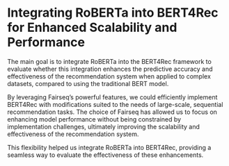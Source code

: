 # Integrating RoBERTa into BERT4Rec for Enhanced Scalability and Performance

The main goal is to integrate RoBERTa into the BERT4Rec framework to evaluate whether this integration enhances the predictive accuracy and effectiveness of the recommendation system when applied to complex datasets, compared to using the traditional BERT model.

By leveraging Fairseq’s powerful features, we could efficiently implement BERT4Rec with modifications suited to the needs of large-scale, sequential recommendation tasks. 
The choice of Fairseq has allowed us to focus on enhancing model performance without being constrained by implementation challenges, ultimately improving the scalability and effectiveness of the recommendation system.

This flexibility helped us integrate RoBERTa into BERT4Rec, providing a seamless way to evaluate the effectiveness of these enhancements.

